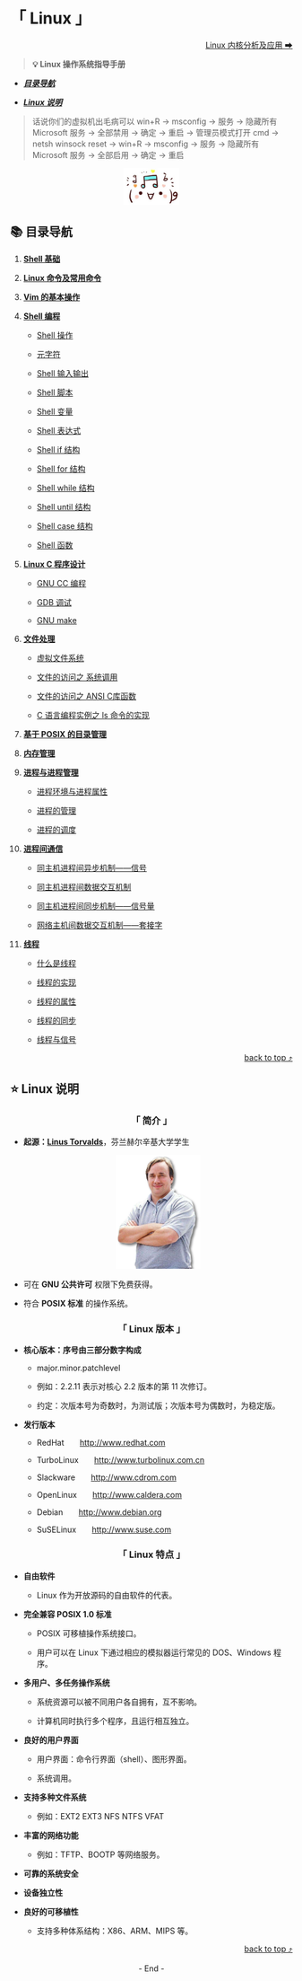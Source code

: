 # 「 Linux 」

<div align="right">
    <a href="kernal内核">Linux 内核分析及应用 ➡</a>
</div>

> **💡 Linux 操作系统指导手册**

+ ***[目录导航](#-目录导航)***

+ ***[Linux 说明](#-linux-说明)***

> 话说你们的虚拟机出毛病可以 win+R -> msconfig -> 服务 -> 隐藏所有 Microsoft 服务 -> 全部禁用 -> 确定 -> 重启 -> 管理员模式打开 cmd -> netsh winsock reset -> win+R -> msconfig -> 服务 -> 隐藏所有 Microsoft 服务 -> 全部启用 -> 确定 -> 重启

<div align="center">
    <img src="https://github.com/fmw666/my-image-file/blob/master/images/cute/small-cute-8.jpg" width=100>
</div>

## 📚 目录导航

1. **[Shell 基础](docs/Shell%20基础.md)**

1. **[Linux 命令及常用命令](docs/Linux%20命令及常用命令.md)**

1. **[Vim 的基本操作](docs/Vim%20的基本操作.md)**

1. **[Shell 编程](docs/Shell%20编程#-shell-编程-)**

    + [Shell 操作](docs/Shell%20编程/Shell%20操作.md)

    + [元字符](docs/Shell%20编程/元字符.md)

    + [Shell 输入输出](docs/Shell%20编程/Shell%20输入输出.md)

    + [Shell 脚本](docs/Shell%20编程/Shell%20脚本.md)

    + [Shell 变量](docs/Shell%20编程/Shell%20变量.md)

    + [Shell 表达式](docs/Shell%20编程/Shell%20表达式.md)

    + [Shell if 结构](docs/Shell%20编程/Shell%20if%20结构.md)

    + [Shell for 结构](docs/Shell%20编程/Shell%20for%20结构.md)

    + [Shell while 结构](docs/Shell%20编程/Shell%20while%20结构.md)

    + [Shell until 结构](docs/Shell%20编程/Shell%20until%20结构.md)

    + [Shell case 结构](docs/Shell%20编程/Shell%20case%20结构.md)

    + [Shell 函数](docs/Shell%20编程/Shell%20函数.md)

1. **[Linux C 程序设计](docs/Linux%20C%20程序设计)**

    + [GNU CC 编程](docs/Linux%20C%20程序设计/GNU%20CC%20编程.md)

    + [GDB 调试](docs/Linux%20C%20程序设计/GDB%20调试.md)

    + [GNU make](docs/Linux%20C%20程序设计/GNU%20make.md)

1. **[文件处理](docs/文件处理)**

    + [虚拟文件系统](docs/文件处理/虚拟文件系统.md)

    + [文件的访问之 系统调用](docs/文件处理/文件的访问之%20系统调用.md)

    + [文件的访问之 ANSI C库函数](docs/文件处理/文件的访问之%20ANSI%20C库函数.md)

    + [C 语言编程实例之 ls 命令的实现](docs/文件处理/C%20语言编程实例之%20ls%20命令的实现.md)

1. **[基于 POSIX 的目录管理](docs/基于%20POSIX%20的目录管理.md)**

1. **[内存管理](docs/内存管理.md)**

1. **[进程与进程管理](docs/进程与进程管理)**

    + [进程环境与进程属性](docs/进程与进程管理/进程环境与进程属性.md)

    + [进程的管理](docs/进程与进程管理/进程的管理.md)

    + [进程的调度](docs/进程与进程管理/进程的调度.md)

1. **[进程间通信](docs/进程间通信)**

    + [同主机进程间异步机制——信号](docs/进程间通信/同主机进程间异步机制——信号.md)

    + [同主机进程间数据交互机制](docs/进程间通信/同主机进程间数据交互机制.md)

    + [同主机进程间同步机制——信号量](docs/进程间通信/同主机进程间同步机制——信号量.md)
    
    + [网络主机间数据交互机制——套接字](docs/进程间通信/网络主机间数据交互机制——套接字.md)

1. **[线程](docs/线程)**

    + [什么是线程](docs/线程/什么是线程.md)
    
    + [线程的实现](docs/线程/线程的实现.md)

    + [线程的属性](docs/线程/线程的属性.md)

    + [线程的同步](docs/线程/线程的同步.md)

    + [线程与信号](docs/线程/线程与信号.md)

<div align="right">
    <a href="#-linux-">back to top ⤴</a>
</div>

## ⭐ Linux 说明

<div align="center"><h3> 「 简介 」 </h3></div>

+ **起源：[Linus Torvalds](#welcome)**，芬兰赫尔辛基大学学生

    <div align="center">
        <img src="pics/linus.jpg" width=150>
    </div>

+ 可在 **GNU 公共许可** 权限下免费获得。

+ 符合 **POSIX 标准** 的操作系统。

<div align="center"><h3> 「 Linux 版本 」 </h3></div>

+ **核心版本：序号由三部分数字构成**

    + major.minor.patchlevel

    + 例如：2.2.11 表示对核心 2.2 版本的第 11 次修订。

    + 约定：次版本号为奇数时，为测试版；次版本号为偶数时，为稳定版。

+ **发行版本**

    + RedHat&emsp;&emsp;http://www.redhat.com

    + TurboLinux&emsp;&emsp;http://www.turbolinux.com.cn

    + Slackware&emsp;&emsp;http://www.cdrom.com

    + OpenLinux&emsp;&emsp;http://www.caldera.com

    + Debian&emsp;&emsp;http://www.debian.org

    + SuSELinux&emsp;&emsp;http://www.suse.com

<div align="center"><h3> 「 Linux 特点 」 </h3></div>

+ **自由软件**

    + Linux 作为开放源码的自由软件的代表。

+ **完全兼容 POSIX 1.0 标准**

    + POSIX 可移植操作系统接口。

    + 用户可以在 Linux 下通过相应的模拟器运行常见的 DOS、Windows 程序。

+ **多用户、多任务操作系统**

    + 系统资源可以被不同用户各自拥有，互不影响。

    + 计算机同时执行多个程序，且运行相互独立。

+ **良好的用户界面**

    + 用户界面：命令行界面（shell）、图形界面。

    + 系统调用。

+ **支持多种文件系统**

    + 例如：EXT2 EXT3 NFS NTFS VFAT

+ **丰富的网络功能**

    + 例如：TFTP、BOOTP 等网络服务。

+ **可靠的系统安全**

+ **设备独立性**

+ **良好的可移植性**

    + 支持多种体系结构：X86、ARM、MIPS 等。

<div align="right">
    <a href="#-linux-">back to top ⤴</a>
</div>

<div align="center">
    <br>
    - End -
</div>